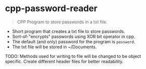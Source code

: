 # cpp-password-reader

> CPP Program to store passwords in a txt file.

- Short program that creates a txt file to store passwords.
- Sort-of-"encrypts" passwords using XOR bit operator in cpp.
- The default (and only) password for the program is `password`.
- The txt file will be stored in ~/Documents.

TODO:
Methods used for writing to file will be changed to be object specific.
Create different header files for better readability.
